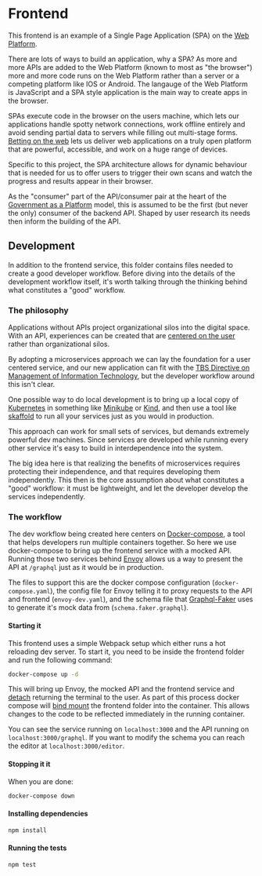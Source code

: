 # Frontend

This frontend is an example of a Single Page Application (SPA) on the [Web Platform](https://platform.html5.org).

There are lots of ways to build an application, why a SPA? As more and more APIs are added to the Web Platform (known to most as "the browser") more and more code runs on the Web Platform rather than a server or a competing platform like IOS or Android. The langauge of the Web Platform is JavaScript and a SPA style application is the main way to create apps in the browser.

SPAs execute code in the browser on the users machine, which lets our applications handle spotty network connections, work offline entirely and avoid sending partial data to servers while filling out multi-stage forms. [Betting on the web](https://joreteg.com/blog/betting-on-the-web) lets us deliver web applications on a truly open platform that are powerful, accessible, and work on a huge range of devices.

Specific to this project, the SPA architecture allows for dynamic behaviour that is needed for us to offer users to trigger their own scans and watch the progress and results appear in their browser.

As the "consumer" part of the API/consumer pair at the heart of the [Government as a Platform](https://medium.com/digitalhks/government-as-a-platform-the-hard-problems-part-1-introduction-b57269bcdc6f) model, this is assumed to be the first (but never the only) consumer of the backend API. Shaped by user research its needs then inform the building of the API.

## Development

In addition to the frontend service, this folder contains files needed to create a good developer workflow. Before diving into the details of the development workflow itself, it's worth talking through the thinking behind what constitutes a "good" workflow.

### The philosophy

Applications without APIs project organizational silos into the digital space. With an API, experiences can be created that are [centered on the user](https://www.publictechnology.net/articles/features/interview-singapore%E2%80%99s-digital-chief-redesigning-government-around-%E2%80%98moments-life%E2%80%99) rather than organizational silos.

By adopting a microservices approach we can lay the foundation for a user centered service, and our new application can fit with the [TBS Directive on Management of Information Technology](https://www.tbs-sct.gc.ca/pol/doc-eng.aspx?id=15249#claD.2.2.4), but the developer workflow around this isn't clear.

One possible way to do local development is to bring up a local copy of [Kubernetes](https://kubernetes.io/) in something like [Minikube](https://minikube.sigs.k8s.io/) or [Kind](https://kind.sigs.k8s.io/), and then use a tool like [skaffold](https://skaffold.dev/) to run all your services just as you would in production.

This approach can work for small sets of services, but demands extremely powerful dev machines. Since services are developed while running every other service it's easy to build in interdependence into the system.

The big idea here is that realizing the benefits of microservices requires protecting their independence, and that requires developing them independently. This then is the core assumption about what constitutes a "good" workflow: it must be lightweight, and let the developer develop the services independently.

### The workflow

The dev workflow being created here centers on [Docker-compose](https://docs.docker.com/compose/), a tool that helps developers run multiple containers together.
So here we use docker-compose to bring up the frontend service with a mocked API. Running those two services behind [Envoy](https://www.envoyproxy.io/) allows us a way to present the API at `/graphql` just as it would be in production.

The files to support this are the docker compose configuration (`docker-compose.yaml`), the config file for Envoy telling it to proxy requests to the API and frontend (`envoy-dev.yaml`), and the schema file that [Graphql-Faker](https://github.com/APIs-guru/graphql-faker) uses to generate it's mock data from (`schema.faker.graphql`).

#### Starting it

This frontend uses a simple Webpack setup which either runs a hot reloading dev server. To start it, you need to be inside the frontend folder and run the following command:

```sh
docker-compose up -d
```

This will bring up Envoy, the mocked API and the frontend service and [detach](https://docs.docker.com/compose/reference/up/) returning the terminal to the user. As part of this process docker compose will [bind mount](https://docs.docker.com/storage/bind-mounts/) the frontend folder into the container. This allows changes to the code to be reflected immediately in the running container.

You can see the service running on `localhost:3000` and the API running on `localhost:3000/graphql`. If you want to modify the schema you can reach the editor at `localhost:3000/editor`.

#### Stopping it it

When you are done:

```sh
docker-compose down
```

#### Installing dependencies

```sh
npm install
```

#### Running the tests

```sh
npm test
```
